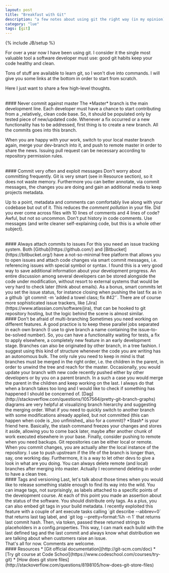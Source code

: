 ```yaml
---
layout: post
title: "Breakfast with Git"
description: "a few notes about using git the right way (in my opinion)"
category: "lue"
tags: [git]
---
```

{% include JB/setup %}

For over a year now I have been using git. I consider it the single most valuable tool a software developer must use: good git habits keep your code healthy and clean.

Tons of stuff are available to learn git, so I won't dive into commands. I will give you some links at the bottom in order to start from scratch.

Here I just want to share a few high-level thoughts. 

<br>
#### Never commit against master
The *Master* branch is the main development line. Each developer must have a chance to start contributing from a _relatively_ clean code base. So, it should be populated only by tested piece of new/updated code. Whenever a fix occurred or a new functionality has to be addressed, first thing is to create a new branch. All the commits goes into this branch.

When you are happy with your work, switch to your local master branch again, merge your dev-branch into it, and push to remote master in order to share the news. Issuing pull request can be necessary according to repository permission rules.

<br>
#### Commit very often and exploit messages
Don't worry about committing frequently. Git is very smart (see in Resource section), so it does not waste memory. Furthermore you can better annotate, via commit messages, the changes you are doing and gain an additional media to keep projects metadata.  

Up to a point, metadata and comments can comfortably live along with your codebase but out of it. This reduces the _comment pollution_ in your file. Did you ever come across files with 10 lines of comments and 4 lines of code? Awful, but not so uncommon. Don't put history in code comments. Use messages (and write cleaner self-explaining code, but this is a whole other subject). 

<br>
#### Always attach commits to issues
For this you need an issue tracking system. Both [Github](https://github.com/) and [Bitbucket](https://bitbucket.org/) have a not-so-minimal free platform that allows you to open issues and attach code changes via smart commit messages, i.e. referencing issues with special symbol or syntax. I found this is a very good way to save additional information about your development progress. An entire discussion among several developers can be stored alongside the code under modification, without resort to external systems that would be very hard to check later (think about emails). As a bonus, smart commits let you set the issue status, for instance closing when pushing the last fix as in a github `git commit -m 'added a towel class; fix #42'`. There are of course more sophisticated issue trackers, like [Jira](https://www.atlassian.com/software/jira), that can be hooked to git repository hosting, but the logic behind the scene is almost similar.

<br>
#### Don't be afraid of multi-branching
Sometimes you need working on different features. A good practice is to keep these parallel jobs separated in each own branch (I use to give branch a name containing the issue-to-be-solved number). So, you can have a functionality waiting for tests, a fix to apply elsewhere, a completely new feature in an early development stage. Branches can also be originated by other branch, in a tree fashion. I suggest using this kind of structure whenever the code you are writing has an autonomous bulk. The only rule you need to keep in mind is that branches must be merged in the right order, i.e. the children in the parent, in order to unwind the tree and reach for the master. 
Occasionally, you would update your branch with new code recently pushed either by other developers or by you on a parent branch. In a such a case you would merge the parent in the children and keep working on the last. I always do that when a branch takes too long and I would like to check if something has happened I should be concerned of. [Dag](http://stackoverflow.com/questions/1057564/pretty-git-branch-graphs) diagrams are very helpful at visualizing branch hierarchy and suggesting the merging order.
What if you need to quickly switch to another branch with some modifications already applied, but not committed (this can happen when code is _too unfinished_ also for a commit)? *Stash* is your friend here. Basically, the stash command freezes your changes and stores it aside, allowing you to come back later, maybe after another chunk of work executed elsewhere in your base.       
Finally, consider pushing to remote when you need backups. Git repositories can be either local or remote. When you commit changes, you are actually alter the local instance of the repository. I use to push upstream if the life of the branch is longer than, say, one working day. Furthermore, it is a way to let other devs to give a look in what are you doing. You can always delete remote (and local) branches after merging into master. Actually I recommend deleting in order to have a clean tree.

<br>
#### Tags and versioning
Last, let's talk about those times when you would like to release something stable enough to find its way into the wild. You can image tags, not surprisingly, as labels attached to a specific points of the development course. At each of this point you made an assertion about the status of the software. You should distribute only tags. As a plus, you can also embed git tags in your build metadata. I recently exploited this feature with a couple of ant execute tasks calling `git describe --abbrev=0` that returns last tag label, and `git log --pretty=format:%h -n 1` that returns last commit hash. Then, via token, passed these returned strings to placeholders in a config.properties. This way, I can mark each build with the last defined tag and the last commit and always know what distribution we are talking about when customers raise an issue.  

<br>
That's all for now. Comments are welcome.

<br>
#### Resources 
* [Git official documentation](http://git-scm.com/doc)
* [Try git course at Code School](https://www.codeschool.com/courses/try-git)
* [How does git store files](http://stackoverflow.com/questions/8198105/how-does-git-store-files)